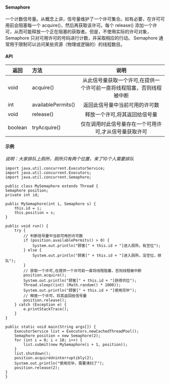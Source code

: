 #### Semaphore

一个计数信号量。从概念上讲，信号量维护了一个许可集合。如有必要，在许可可用前会阻塞每一个 acquire()，然后再获取该许可。每个 release() 添加一个许可，从而可能释放一个正在阻塞的获取者。但是，不使用实际的许可对象，Semaphore 只对可用许可的号码进行计数，并采取相应的行动。
Semaphore 通常用于限制可以访问某些资源（物理或逻辑的）的线程数目。

#### API
| 返回 | 方法 | 说明 |
|---|:---|:---:|
| void | acquire() |从此信号量获取一个许可,在提供一个许可前一直将线程阻塞，否则线程被中断 |
| int | availablePermits() | 返回此信号量中当前可用的许可数 |
| void | release() | 释放一个许可,将其返回给信号量 |
| boolean | tryAcquire() | 仅在调用时此信号量存在一个可用许可,才从信号量获取许可 |

#### 示例
_说明：大家排队上厕所，厕所只有两个位置，来了10个人需要排队_

    import java.util.concurrent.ExecutorService;
    import java.util.concurrent.Executors;
    import java.util.concurrent.Semaphore;

    public class MySemaphore extends Thread {
	Semaphore position;
	private int id;

	public MySemaphore(int i, Semaphore s) {
		this.id = i;
		this.position = s;
	}

	public void run() {
		try {
			// 判断信号量中当前可用的许可数
			if (position.availablePermits() > 0) {
				System.out.println("顾客[" + this.id + "]进入厕所，有空位");
			} else {
				System.out.println("顾客[" + this.id + "]进入厕所，没空位，排队");
			}
			// 获取一个许可,在提供一个许可前一直将线程阻塞，否则线程被中断
			position.acquire(); 
			System.out.println("顾客[" + this.id + "]获得坑位");
			Thread.sleep((int) (Math.random() * 1000));
			System.out.println("顾客[" + this.id + "]使用完毕");
			// 释放一个许可，将其返回给信号量
			position.release();
		} catch (Exception e) {
			e.printStackTrace();
		}
	}

	public static void main(String args[]) {
		ExecutorService list = Executors.newCachedThreadPool();
		Semaphore position = new Semaphore(2);
		for (int i = 0; i < 10; i++) {
			list.submit(new MySemaphore(i + 1, position));
		}
		list.shutdown();
		position.acquireUninterruptibly(2);
		System.out.println("使用完毕，需要清扫了");
		position.release(2);
	}
    }